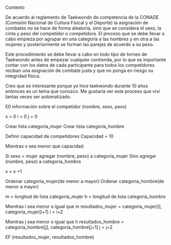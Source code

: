 Contexto

De acuerdo al reglamento de Taekwondo de competencia de la CONADE (Comisión Nacional de Cultura Físical y el Deporte) 
la asignación de combates no se hace de forma aleatoria, sino que se considera el sexo, la cinta y peso del competidor o competidora. 
El proceso que se debe llevar a cabo empieza por agrupar en una categoría a las hombres y en otra a las mujeres y posteriormente se 
forman las parejas de acuerdo a su peso.

Este procedimiento se debe llevar a cabo en todo tipo de torneo de Taekwondo antes de empezar cualquier contienda, 
por lo que es importante contar con los datos de cada participante para todos los competidores reciban una asignación de 
combate justa y que no ponga en riesgo su integridad física.

Creo que es interesante porque yo hice taekwondo durante 10 años entonces es un tema que conozco. Me gustaría ver este 
proceso que viví tantas veces ser automatizado.


E0 información sobre el competidor (nombre, sexo, peso)

x = 0
i = 0
j = 0

Crear lista categoria_mujer
Crear lista categoría_hombre

Definir capacidad de competidores
Capacidad = 10

Mientras x sea menor que capacidad
 
  Si sexo = mujer
    agregar (nombre, peso) a categoria_mujer
  Sino agregar (nombre, peso) a categoria_hombre

x = x +1

Ordenar categoria_mujer(de menor a mayor)
Ordenar categoria_hombre(de menor a mayor)

m = longitud de lista categoria_mujer
h = longitud de lista categoria_hombre

Mientras i sea menor o igual que m
resultados_mujer = categoria_mujer[i], categoria_mujer[i+1]
i = i+2

Mientras j sea menor o igual que h
resultados_hombre = categoria_hombre[j], categoria_hombre[j+1]
j = j+2

EF (resultados_mujer, resultados_hombre)
